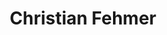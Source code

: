 ---
title: Christian Fehmer
bio: |
  Christian is a passionate software engineer from Cologne, Germany
avatar: https://www.fehmer.info/images/avatar.jpg
featured: false
social:
  - title: github
    url: https://github.com/fehmer
  - title: npm
    url: https://www.npmjs.com/~fehmer
  - title: xing
    url: https://www.xing.com/profile/Christian_Fehmer
  - title: email
    url: mailto:keebs//at//fehmer//dot/info
---